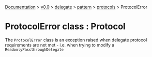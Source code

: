 [Documentation](/docs/documentation.md) >
 [v0.0](/docs/0.0/version.md) >
  [delegate](/docs/0.0/delegate/module.md) >
   [pattern](/docs/0.0/delegate/pattern/module.md) >
    [protocols](/docs/0.0/delegate/pattern/protocols/module.md) >
     ProtocolError

# ProtocolError class : Protocol

The `ProtocolError` class is an exception raised when delegate protocol requirements are not met - i.e. when trying to modify a `ReadonlyPassthroughDelegate`